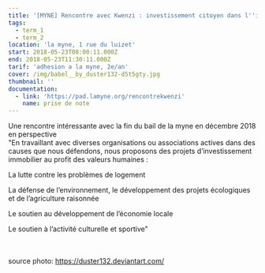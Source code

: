 ```yaml
---
title: '[MYNE] Rencontre avec Kwenzi : investissement citoyen dans l''immobilier'
tags:
  - term_1
  - term_2
location: 'la myne, 1 rue du luizet'
start: 2018-05-23T08:00:11.000Z
end: 2018-05-23T11:30:11.000Z
tarif: 'adhesion a la myne, 2e/an'
cover: /img/babel__by_duster132-d5t5gty.jpg
thumbnail: ''
documentation:
  - link: 'https://pad.lamyne.org/rencontrekwenzi'
    name: prise de note
---
```

Une rencontre intéressante avec la fin du bail de la myne en décembre 2018 en perspective\
"En travaillant avec diverses organisations ou associations actives dans des causes que nous défendons, nous proposons des projets d’investissement immobilier au profit des valeurs humaines :

La lutte contre les problèmes de logement

La défense de l’environnement, le développement des projets écologiques et de l’agriculture raisonnée

Le soutien au développement de l’économie locale

Le soutien à l’activité culturelle et sportive"

\
\
source photo: https://duster132.deviantart.com/
